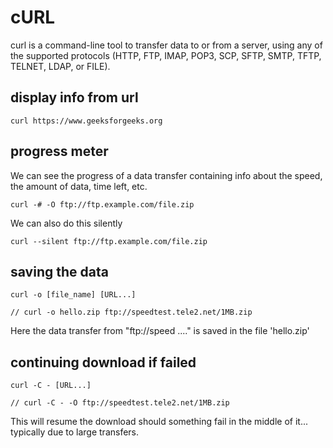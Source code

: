 # cURL

curl is a command-line tool to transfer data to or from a server, using any of the supported protocols (HTTP, FTP, IMAP, POP3, SCP, SFTP, SMTP, TFTP, TELNET, LDAP, or FILE).

## display info from url

    curl https://www.geeksforgeeks.org

## progress meter

We can see the progress of a data transfer containing info about the speed, the amount of data, time left, etc.

    curl -# -O ftp://ftp.example.com/file.zip

We can also do this silently

    curl --silent ftp://ftp.example.com/file.zip

## saving the data

    curl -o [file_name] [URL...]

    // curl -o hello.zip ftp://speedtest.tele2.net/1MB.zip

Here the data transfer from "ftp://speed ...." is saved in the file 'hello.zip'

## continuing download if failed

    curl -C - [URL...]

    // curl -C - -O ftp://speedtest.tele2.net/1MB.zip

This will resume the download should something fail in the middle of it... typically due to large transfers.
